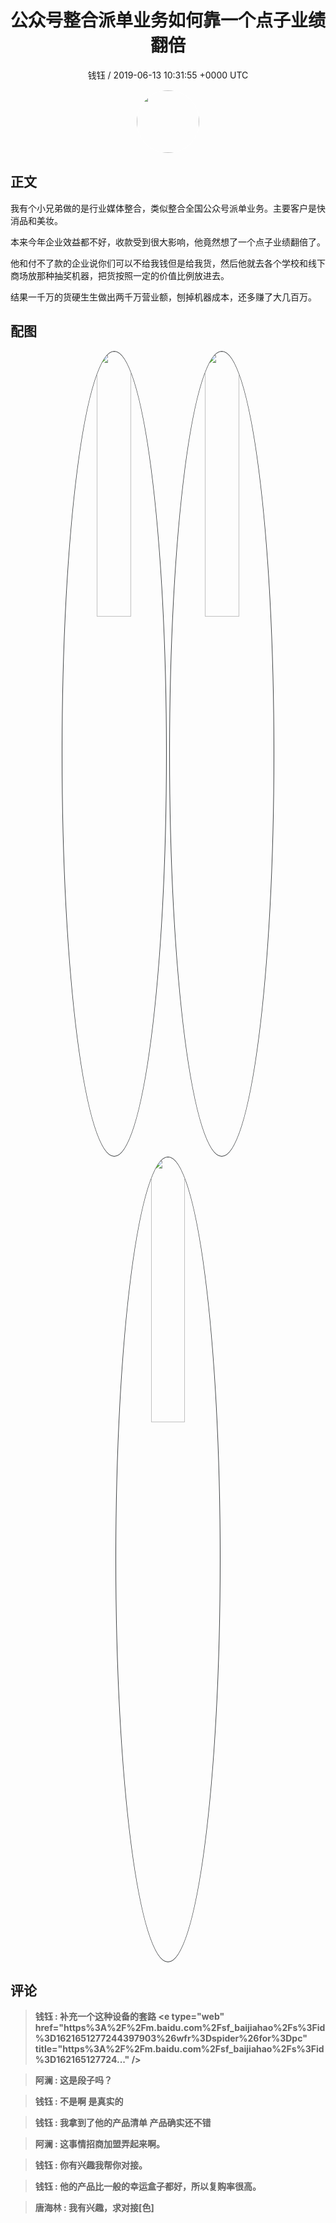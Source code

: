 <h1 align="center">公众号整合派单业务如何靠一个点子业绩翻倍</h1>
<p align="center">
    <a>钱钰 / 2019-06-13 10:31:55 &#43;0000 UTC</a>
</p>

<div align="center">
    <img src="https://images.zsxq.com/FsGW9ZnKn188G6GlQeMFz7QYwNqM?e=1590940799&amp;token=kIxbL07-8jAj8w1n4s9zv64FuZZNEATmlU_Vm6zD:w4vMkFlaBBxamyfYHkzfApiogDk=" width="100" height="100" style="border:1px solid;border-radius:50%; color:#ffffff"/>
</div>

## 正文

<div>
我有个小兄弟做的是行业媒体整合，类似整合全国公众号派单业务。主要客户是快消品和美妆。

本来今年企业效益都不好，收款受到很大影响，他竟然想了一个点子业绩翻倍了。

他和付不了款的企业说你们可以不给我钱但是给我货，然后他就去各个学校和线下商场放那种抽奖机器，把货按照一定的价值比例放进去。

结果一千万的货硬生生做出两千万营业额，刨掉机器成本，还多赚了大几百万。
</div>

## 配图
<div class="image" align="center">

<img src="https://images.zsxq.com/FhhCwoSXanyqQkDotWYRaXzlzLor?e=1590940799&amp;token=kIxbL07-8jAj8w1n4s9zv64FuZZNEATmlU_Vm6zD:tB5GpBI9AmOuYsOA0GCCQOO-MU0=" width="33%" height="33%" style="border:1px solid;border-radius:50%; color:#3c3f41"/>

<img src="https://images.zsxq.com/Fg5TQqA6auSSyLZwIEpxUi6j0L-U?imageMogr2/auto-orient/thumbnail/800x/format/jpg/blur/1x0/quality/75&amp;e=1590940799&amp;token=kIxbL07-8jAj8w1n4s9zv64FuZZNEATmlU_Vm6zD:SrQ5V7G18Dz1CZwz3F43qNDf-Nw=" width="33%" height="33%" style="border:1px solid;border-radius:50%; color:#3c3f41"/>

<img src="https://images.zsxq.com/FiPU-vHTnSJFJ1tjdoMEogtbcitl?imageMogr2/auto-orient/thumbnail/800x/format/jpg/blur/1x0/quality/75&amp;e=1590940799&amp;token=kIxbL07-8jAj8w1n4s9zv64FuZZNEATmlU_Vm6zD:vUtjA9HQuQalviygVGOZPfjoUoc=" width="33%" height="33%" style="border:1px solid;border-radius:50%; color:#3c3f41"/>

</div>

## 评论

<div align="left">
<div>

<blockquote >
<span> <strong>钱钰 : 补充一个这种设备的套路 &lt;e type=&#34;web&#34; href=&#34;https%3A%2F%2Fm.baidu.com%2Fsf_baijiahao%2Fs%3Fid%3D1621651277244397903%26wfr%3Dspider%26for%3Dpc&#34; title=&#34;https%3A%2F%2Fm.baidu.com%2Fsf_baijiahao%2Fs%3Fid%3D162165127724...&#34; /&gt; </strong></span>
</blockquote>

<blockquote >
<span> <strong>阿澜 : 这是段子吗？ </strong></span>
</blockquote>

<blockquote >
<span> <strong>钱钰 : 不是啊 是真实的 </strong></span>
</blockquote>

<blockquote >
<span> <strong>钱钰 : 我拿到了他的产品清单 产品确实还不错 </strong></span>
</blockquote>

<blockquote >
<span> <strong>阿澜 : 这事情招商加盟弄起来啊。 </strong></span>
</blockquote>

<blockquote >
<span> <strong>钱钰 : 你有兴趣我帮你对接。 </strong></span>
</blockquote>

<blockquote >
<span> <strong>钱钰 : 他的产品比一般的幸运盒子都好，所以复购率很高。 </strong></span>
</blockquote>

<blockquote >
<span> <strong>唐海林 : 我有兴趣，求对接[色] </strong></span>
</blockquote>

</div>
</div>